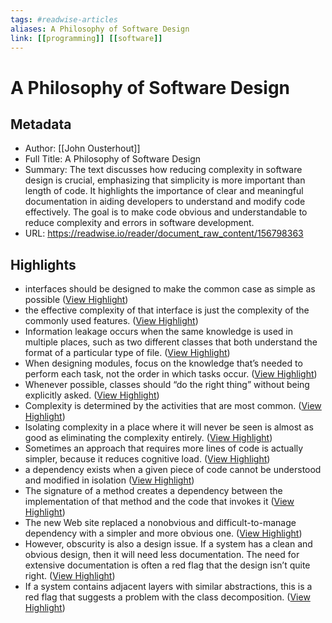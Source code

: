 ```yaml
---
tags: #readwise-articles
aliases: A Philosophy of Software Design
link: [[programming]] [[software]]
---
```

# A Philosophy of Software Design

## Metadata
- Author: [[John Ousterhout]]
- Full Title: A Philosophy of Software Design
- Summary: The text discusses how reducing complexity in software design is crucial, emphasizing that simplicity is more important than length of code. It highlights the importance of clear and meaningful documentation in aiding developers to understand and modify code effectively. The goal is to make code obvious and understandable to reduce complexity and errors in software development.
- URL: https://readwise.io/reader/document_raw_content/156798363

## Highlights
- interfaces should be designed to make the common case as simple as possible ([View Highlight](https://read.readwise.io/read/01hztsanj2921vtfz29prfeaek))
- the effective complexity of that interface is just the complexity of the commonly used features. ([View Highlight](https://read.readwise.io/read/01hztsdgp325428rypzt1vznss))
- Information leakage occurs when the same knowledge is used in multiple places, such as two different classes that both understand the format of a particular type of file. ([View Highlight](https://read.readwise.io/read/01hzttjtyz6kty4e335a264wy9))
- When designing modules, focus on the knowledge that’s needed to perform each task, not the order in which tasks occur. ([View Highlight](https://read.readwise.io/read/01hzttqvdewaafz5tg2veegd1p))
- Whenever possible, classes should “do the right thing” without being explicitly asked. ([View Highlight](https://read.readwise.io/read/01hztvd5mhjagg4j932f7ht78c))
- Complexity is determined by the activities that are most common. ([View Highlight](https://read.readwise.io/read/01ht45mjpbj1kts38tw3xs0ee1))
- Isolating complexity in a place where it will never be seen is almost as good as eliminating the complexity entirely. ([View Highlight](https://read.readwise.io/read/01ht45nwcbe5rqyjbgd60yzh09))
- Sometimes an approach that requires more lines of code is actually simpler, because it reduces cognitive load. ([View Highlight](https://read.readwise.io/read/01ht45t6xn7jp7sj8f0zzysvkt))
- a dependency exists when a given piece of
  code cannot be understood and modified in isolation ([View Highlight](https://read.readwise.io/read/01hw90hdhde57gye9ahj3g7zme))
- The signature of a method creates a dependency between the implementation of that method and the code that invokes it ([View Highlight](https://read.readwise.io/read/01hw90n25zn9sm8g61np59csqb))
- The new Web site replaced a nonobvious and difficult-to-manage dependency with a simpler and more obvious one. ([View Highlight](https://read.readwise.io/read/01hw90ypv5h9ygh6znw381pj3v))
- However, obscurity is also a design issue. If a system has a clean and obvious design, then it will need less documentation. The need for extensive documentation is often a red flag that the design isn’t quite right. ([View Highlight](https://read.readwise.io/read/01hw918j1rst8xprjvd84c7yqc))
- If a system contains adjacent layers with similar abstractions, this is a red
  flag that suggests a problem with the class decomposition. ([View Highlight](https://read.readwise.io/read/01hzxan1sht9rycy93ct8capat))
